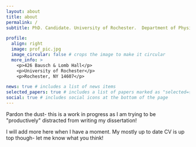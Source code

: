 ```yaml
---
layout: about
title: about
permalink: /
subtitle: PhD. Candidate. University of Rochester.  Department of Physics and Astronomy #<a href='#'>Affiliations</a>.

profile:
  align: right
  image: prof_pic.jpg
  image_circular: false # crops the image to make it circular
  more_info: >
    <p>426 Bausch & Lomb Hall</p>
    <p>University of Rochester</p>
    <p>Rochester, NY 14607</p>

news: true # includes a list of news items
selected_papers: true # includes a list of papers marked as "selected={true}"
social: true # includes social icons at the bottom of the page
---
```


Pardon the dust- this is a work in progress as I am trying to be "productively" distracted from writing my dissertation!

I will add more here when I have a moment. My mostly up to date CV is up top though- let me know what you think!

<!-- Write your biography here. Tell the world about yourself. Link to your favorite [subreddit](http://reddit.com). You can put a picture in, too. The code is already in, just name your picture `prof_pic.jpg` and put it in the `img/` folder.

Put your address / P.O. box / other info right below your picture. You can also disable any of these elements by editing `profile` property of the YAML header of your `_pages/about.md`. Edit `_bibliography/papers.bib` and Jekyll will render your [publications page](/al-folio/publications/) automatically.

Link to your social media connections, too. This theme is set up to use [Font Awesome icons](https://fontawesome.com/) and [Academicons](https://jpswalsh.github.io/academicons/), like the ones below. Add your Facebook, Twitter, LinkedIn, Google Scholar, or just disable all of them. -->
